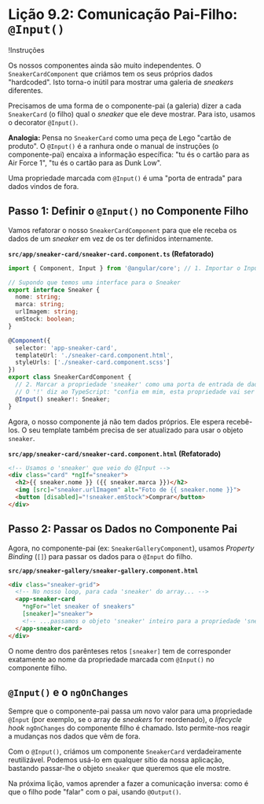 # Lição 9.2: Comunicação Pai-Filho: `@Input()`

!Instruções

Os nossos componentes ainda são muito independentes. O `SneakerCardComponent` que criámos tem os seus próprios dados "hardcoded". Isto torna-o inútil para mostrar uma galeria de *sneakers* diferentes.

Precisamos de uma forma de o componente-pai (a galeria) dizer a cada `SneakerCard` (o filho) qual o *sneaker* que ele deve mostrar. Para isto, usamos o decorator `@Input()`.

**Analogia:** Pensa no `SneakerCard` como uma peça de Lego "cartão de produto". O `@Input()` é a ranhura onde o manual de instruções (o componente-pai) encaixa a informação específica: "tu és o cartão para as Air Force 1", "tu és o cartão para as Dunk Low".

Uma propriedade marcada com `@Input()` é uma "porta de entrada" para dados vindos de fora.

## Passo 1: Definir o `@Input()` no Componente Filho

Vamos refatorar o nosso `SneakerCardComponent` para que ele receba os dados de um *sneaker* em vez de os ter definidos internamente.

**`src/app/sneaker-card/sneaker-card.component.ts` (Refatorado)**
```typescript
import { Component, Input } from '@angular/core'; // 1. Importar o Input

// Supondo que temos uma interface para o Sneaker
export interface Sneaker {
  nome: string;
  marca: string;
  urlImagem: string;
  emStock: boolean;
}

@Component({
  selector: 'app-sneaker-card',
  templateUrl: './sneaker-card.component.html',
  styleUrls: ['./sneaker-card.component.scss']
})
export class SneakerCardComponent {
  // 2. Marcar a propriedade 'sneaker' como uma porta de entrada de dados.
  // O '!' diz ao TypeScript: "confia em mim, esta propriedade vai ser inicializada pelo pai".
  @Input() sneaker!: Sneaker; 
}
```

Agora, o nosso componente já não tem dados próprios. Ele espera recebê-los. O seu template também precisa de ser atualizado para usar o objeto `sneaker`.

**`src/app/sneaker-card/sneaker-card.component.html` (Refatorado)**
```html
<!-- Usamos o 'sneaker' que veio do @Input -->
<div class="card" *ngIf="sneaker">
  <h2>{{ sneaker.nome }} ({{ sneaker.marca }})</h2>
  <img [src]="sneaker.urlImagem" alt="Foto de {{ sneaker.nome }}">
  <button [disabled]="!sneaker.emStock">Comprar</button>
</div>
```

## Passo 2: Passar os Dados no Componente Pai

Agora, no componente-pai (ex: `SneakerGalleryComponent`), usamos *Property Binding* (`[]`) para passar os dados para o `@Input` do filho.

**`src/app/sneaker-gallery/sneaker-gallery.component.html`**
```html
<div class="sneaker-grid">
  <!-- No nosso loop, para cada 'sneaker' do array... -->
  <app-sneaker-card 
    *ngFor="let sneaker of sneakers"
    [sneaker]="sneaker"> 
    <!-- ...passamos o objeto 'sneaker' inteiro para a propriedade 'sneaker' do filho. -->
  </app-sneaker-card>
</div>
```

O nome dentro dos parênteses retos `[sneaker]` tem de corresponder exatamente ao nome da propriedade marcada com `@Input()` no componente filho.

## `@Input()` e o `ngOnChanges`

Sempre que o componente-pai passa um novo valor para uma propriedade `@Input` (por exemplo, se o array de *sneakers* for reordenado), o *lifecycle hook* `ngOnChanges` do componente filho é chamado. Isto permite-nos reagir a mudanças nos dados que vêm de fora.

Com o `@Input()`, criámos um componente `SneakerCard` verdadeiramente reutilizável. Podemos usá-lo em qualquer sítio da nossa aplicação, bastando passar-lhe o objeto `sneaker` que queremos que ele mostre.

Na próxima lição, vamos aprender a fazer a comunicação inversa: como é que o filho pode "falar" com o pai, usando `@Output()`.